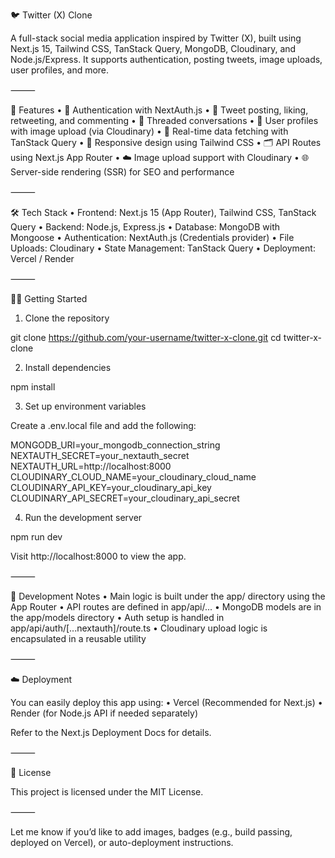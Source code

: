 🐦 Twitter (X) Clone

A full-stack social media application inspired by Twitter (X), built using Next.js 15, Tailwind CSS, TanStack Query, MongoDB, Cloudinary, and Node.js/Express. It supports authentication, posting tweets, image uploads, user profiles, and more.

⸻

🚀 Features
	•	🔐 Authentication with NextAuth.js
	•	📝 Tweet posting, liking, retweeting, and commenting
	•	🧵 Threaded conversations
	•	👤 User profiles with image upload (via Cloudinary)
	•	🔄 Real-time data fetching with TanStack Query
	•	📱 Responsive design using Tailwind CSS
	•	🗂️ API Routes using Next.js App Router
	•	☁️ Image upload support with Cloudinary
	•	🌐 Server-side rendering (SSR) for SEO and performance

⸻

🛠️ Tech Stack
	•	Frontend: Next.js 15 (App Router), Tailwind CSS, TanStack Query
	•	Backend: Node.js, Express.js
	•	Database: MongoDB with Mongoose
	•	Authentication: NextAuth.js (Credentials provider)
	•	File Uploads: Cloudinary
	•	State Management: TanStack Query
	•	Deployment: Vercel / Render

⸻

🧑‍💻 Getting Started

1. Clone the repository

git clone https://github.com/your-username/twitter-x-clone.git
cd twitter-x-clone

2. Install dependencies

npm install

3. Set up environment variables

Create a .env.local file and add the following:

MONGODB_URI=your_mongodb_connection_string
NEXTAUTH_SECRET=your_nextauth_secret
NEXTAUTH_URL=http://localhost:8000
CLOUDINARY_CLOUD_NAME=your_cloudinary_cloud_name
CLOUDINARY_API_KEY=your_cloudinary_api_key
CLOUDINARY_API_SECRET=your_cloudinary_api_secret

4. Run the development server

npm run dev

Visit http://localhost:8000 to view the app.

⸻

🧪 Development Notes
	•	Main logic is built under the app/ directory using the App Router
	•	API routes are defined in app/api/...
	•	MongoDB models are in the app/models directory
	•	Auth setup is handled in app/api/auth/[...nextauth]/route.ts
	•	Cloudinary upload logic is encapsulated in a reusable utility

⸻

☁️ Deployment

You can easily deploy this app using:
	•	Vercel (Recommended for Next.js)
	•	Render (for Node.js API if needed separately)

Refer to the Next.js Deployment Docs for details.

⸻

📄 License

This project is licensed under the MIT License.

⸻

Let me know if you’d like to add images, badges (e.g., build passing, deployed on Vercel), or auto-deployment instructions.

